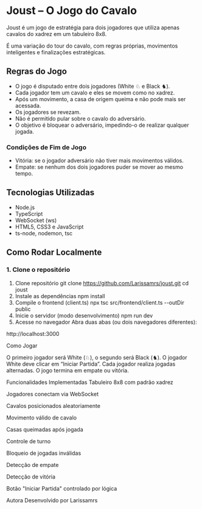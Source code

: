 # Joust – O Jogo do Cavalo

Joust é um jogo de estratégia para dois jogadores que utiliza apenas cavalos do xadrez em um tabuleiro 8x8.

É uma variação do tour do cavalo, com regras próprias, movimentos inteligentes e finalizações estratégicas.

## Regras do Jogo

- O jogo é disputado entre dois jogadores (White ♘ e Black ♞).
- Cada jogador tem um cavalo e eles se movem como no xadrez.
- Após um movimento, a casa de origem queima e não pode mais ser acessada.
- Os jogadores se revezam.
- Não é permitido pular sobre o cavalo do adversário.
- O objetivo é bloquear o adversário, impedindo-o de realizar qualquer jogada.

### Condições de Fim de Jogo

- Vitória: se o jogador adversário não tiver mais movimentos válidos.
- Empate: se nenhum dos dois jogadores puder se mover ao mesmo tempo.

## Tecnologias Utilizadas

- Node.js
- TypeScript
- WebSocket (ws)
- HTML5, CSS3 e JavaScript
- ts-node, nodemon, tsc


## Como Rodar Localmente

### 1. Clone o repositório

1. Clone repositório
git clone https://github.com/Larissamrs/joust.git
cd joust
2. Instale as dependências
npm install
3. Compile o frontend (client.ts)
npx tsc src/frontend/client.ts --outDir public
4. Inicie o servidor (modo desenvolvimento)
npm run dev
5. Acesse no navegador
Abra duas abas (ou dois navegadores diferentes):

http://localhost:3000

Como Jogar

O primeiro jogador será White (♘), o segundo será Black (♞).
O jogador White deve clicar em “Iniciar Partida”.
Cada jogador realiza jogadas alternadas.
O jogo termina em empate ou vitória.

Funcionalidades Implementadas
 Tabuleiro 8x8 com padrão xadrez

 Jogadores conectam via WebSocket

 Cavalos posicionados aleatoriamente

 Movimento válido de cavalo

 Casas queimadas após jogada

 Controle de turno

 Bloqueio de jogadas inválidas

 Detecção de empate

 Detecção de vitória

 Botão "Iniciar Partida" controlado por lógica

Autora
Desenvolvido por Larissamrs
